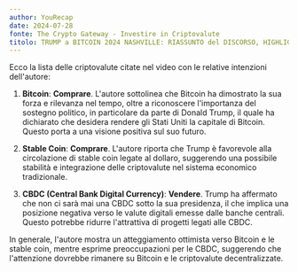 ```yaml
---
author: YouRecap
date: 2024-07-28
fonte: The Crypto Gateway - Investire in Criptovalute
titolo: TRUMP a BITCOIN 2024 NASHVILLE: RIASSUNTO del DISCORSO, HIGHLIGHTS e REACTION (COS’HA DETTO?)
---
```


Ecco la lista delle criptovalute citate nel video con le relative intenzioni dell'autore:

1. **Bitcoin**: **Comprare**. L'autore sottolinea che Bitcoin ha dimostrato la sua forza e rilevanza nel tempo, oltre a riconoscere l'importanza del sostegno politico, in particolare da parte di Donald Trump, il quale ha dichiarato che desidera rendere gli Stati Uniti la capitale di Bitcoin. Questo porta a una visione positiva sul suo futuro.

2. **Stable Coin**: **Comprare**. L'autore riporta che Trump è favorevole alla circolazione di stable coin legate al dollaro, suggerendo una possibile stabilità e integrazione delle criptovalute nel sistema economico tradizionale.

3. **CBDC (Central Bank Digital Currency)**: **Vendere**. Trump ha affermato che non ci sarà mai una CBDC sotto la sua presidenza, il che implica una posizione negativa verso le valute digitali emesse dalle banche centrali. Questo potrebbe ridurre l'attrattiva di progetti legati alle CBDC.

In generale, l'autore mostra un atteggiamento ottimista verso Bitcoin e le stable coin, mentre esprime preoccupazioni per le CBDC, suggerendo che l'attenzione dovrebbe rimanere su Bitcoin e le criptovalute decentralizzate.
